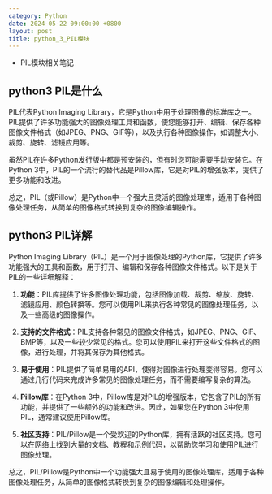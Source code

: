 ```yaml
---
category: Python
date: 2024-05-22 09:00:00 +0800
layout: post
title: python_3_PIL模块
---
```


+ PIL模块相关笔记

## python3 PIL是什么

PIL代表Python Imaging Library，它是Python中用于处理图像的标准库之一。PIL提供了许多功能强大的图像处理工具和函数，使您能够打开、编辑、保存各种图像文件格式（如JPEG、PNG、GIF等），以及执行各种图像操作，如调整大小、裁剪、旋转、滤镜应用等。

虽然PIL在许多Python发行版中都是预安装的，但有时您可能需要手动安装它。在Python 3中，PIL的一个流行的替代品是Pillow库，它是对PIL的增强版本，提供了更多功能和改进。

总之，PIL（或Pillow）是Python中一个强大且灵活的图像处理库，适用于各种图像处理任务，从简单的图像格式转换到复杂的图像编辑操作。

## python3 PIL详解

Python Imaging Library（PIL）是一个用于图像处理的Python库，它提供了许多功能强大的工具和函数，用于打开、编辑和保存各种图像文件格式。以下是关于PIL的一些详细解释：

1. **功能**：PIL库提供了许多图像处理功能，包括图像加载、裁剪、缩放、旋转、滤镜应用、颜色转换等。您可以使用PIL来执行各种常见的图像处理任务，以及一些高级的图像操作。

2. **支持的文件格式**：PIL支持各种常见的图像文件格式，如JPEG、PNG、GIF、BMP等，以及一些较少常见的格式。您可以使用PIL来打开这些文件格式的图像，进行处理，并将其保存为其他格式。

3. **易于使用**：PIL提供了简单易用的API，使得对图像进行处理变得容易。您可以通过几行代码来完成许多常见的图像处理任务，而不需要编写复杂的算法。

4. **Pillow库**：在Python 3中，Pillow库是对PIL的增强版本，它包含了PIL的所有功能，并提供了一些额外的功能和改进。因此，如果您在Python 3中使用PIL，通常建议使用Pillow库。

5. **社区支持**：PIL/Pillow是一个受欢迎的Python库，拥有活跃的社区支持。您可以在网络上找到大量的文档、教程和示例代码，以帮助您学习和使用PIL进行图像处理。

总之，PIL/Pillow是Python中一个功能强大且易于使用的图像处理库，适用于各种图像处理任务，从简单的图像格式转换到复杂的图像编辑和处理操作。